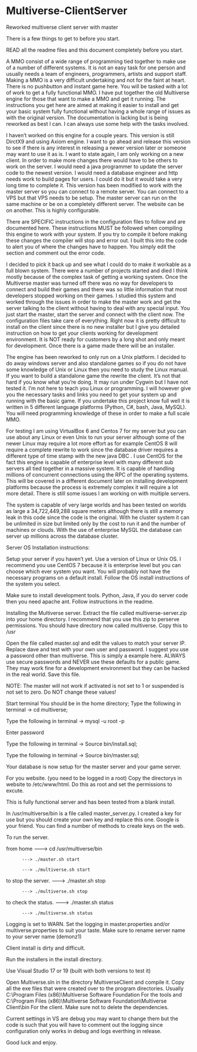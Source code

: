 # Multiverse-ClientServer
 Reworked multiverse client server with master

There is a few things to get to before you start.

READ all the readme files and this document completely before you start.

A MMO consist of a wide range of programming tied together to make use of a number of different systems. It is not an easy task for one person and usually needs a team of engineers, programmers, artists and support staff. Making a MMO is a very difficult undertaking and not for the faint at heart. There is no pushbutton and instant game here. You will be tasked with a lot of work to get a fully functional MMO. I have put together the old Multiverse engine for those that want to make a MMO and get it running. The instructions you get here are aimed at making it easier to install and get your basic system fully functional without having a whole range of issues as with the original version. The documentation is lacking but is being reworked as best I can. I can always use some help with the tasks involved.

I haven’t worked on this engine for a couple years. This version is still DirctX9 and using Axiom engine. I want to go ahead and release this version to see if there is any interest in releasing a newer version later or someone may want to use it as is. I want to state again, I am only working on a new client. In order to make more changes there would have to be others to work on the server. I would need a java programmer to update the server code to the newest version. I would need a database engineer and http needs work to build pages for users. I could do it but it would take a very long time to complete it. This version has been modified to work with the master server so you can connect to a remote server. You can connect to a VPS but that VPS needs to be setup. The master server can run on the same machine or be on a completely different server. The website can be on another. This is highly configurable.

There are SPECIFIC instructions in the configuration files to follow and are documented here. These instructions MUST be followed when compiling this engine to work with your system. If you try to compile it before making these changes the compiler will stop and error out. I built this into the code to alert you of where the changes have to happen. You simply edit the section and comment out the error code.

I decided to pick it back up and see what I could do to make it workable as a full blown system. There were a number of projects started and died I think mostly because of the complex task of getting a working system. Once the Multiverse master was turned off there was no way for developers to connect and build their games and there was so little information that most developers stopped working on their games. I studied this system and worked through the issues in order to make the master work and get the server talking to the client without having to deal with any special input. You just start the master, start the server and connect with the client now. The configuration files take care of everything. Right now it is pretty difficult to install on the client since there is no new installer but I give you detailed instruction on how to get your clients working for development environment. It is NOT ready for customers by a long shot and only meant for development. Once there is a game made there will be an installer.

The engine has been reworked to only run on a Unix platform. I decided to do away windows server and also standalone games so if you do not have some knowledge of Unix or Linux then you need to study the Linux manual. If you want to build a standalone game the rewrite the client. It’s not that hard if you know what you’re doing. It may run under Cygwin but I have not tested it. I’m not here to teach you Linux or programming. I will however give you the necessary tasks and links you need to get your system up and running with the basic game. If you undertake this project know full well it is written in 5 different language platforms (Python, C#, bash, Java, MySQL). You will need programming knowledge of these in order to make a full scale MMO.

For testing I am using VirtualBox 6 and Centos 7 for my server but you can use about any Linux or even Unix to run your server although some of the newer Linux may require a lot more effort as for example CentOS 8 will require a complete rewrite to work since the database driver requires a different type of time stamp with the new java DBC . I use CentOS for the fact this engine is capable of enterprise level with many different sub servers all tied together in a massive system. It is capable of handling millions of concurrent connections using the RPC of the operating systems. This will be covered in a different document later on installing development platforms because the process is extremely complex it will require a lot more detail. There is still some issues I am working on with multiple servers.

The system is capable of very large worlds and has been tested on worlds as large a  34,722,449,288 square meters although there is still a memory leak in this code since the code is the original. With he cluster system it can be unlimited in size but limited only by the cost to run it and the number of machines or clouds. With the use of enterprise MySQL the database can server up millions across the database cluster.

Server OS Installation instructions:

Setup your server if you haven’t yet. Use a version of Linux or Unix OS. I recommend you use CentOS 7 because it is enterprise level but you can choose which ever system you want. You will probably not have the necessary programs on a default install. Follow the OS install instructions of the system you select.

Make sure to install development tools. Python, Java, if you do server code then you need apache ant. Follow instructions in the readme.

Installing the Multiverse server. Extract the file called multiverse-server.zip into your home directory. I recommend that you use this zip to perserve permissions. You should have directory now called multiverse. Copy this to /usr

Open the file called master.sql and edit the values to match your server IP. Replace dave and test with your own user and password. I suggest you use a password other than multiverse. This is simply a example here. ALWAYS use secure passwords and NEVER use these defaults for a public game. They may work fine for a development environment but they can be hacked in the real world. Save this file.

NOTE: The master will not work if activated is not set to 1 or suspended is not set to zero. Do NOT change these values!

Start terminal
You should be in the home directory;
Type the following in terminal -> cd multiverse;

Type the following in terminal -> mysql -u root -p

Enter password

Type the following in terminal -> Source bin/install.sql;

Type the following in terminal -> Source bin/master.sql;

Your database is now setup for the master server and your game server.

For you website. (you need to be logged in a root) Copy the directorys in website to /etc/www/html. Do this as root and set the permissions to excute.

This is fully functional server and has been tested from a blank install.

In /usr/multiverse/bin is a file called master_server.py. I created a key for use but you should create your own key and replace this one. Google is your friend. You can find a number of methods to create keys on the web.

To run the server.

from home ---> cd /usr/multiverse/bin

          ---> ./master.sh start

          ---> ./multiverse.sh start

to stop the server.
          ---> ./master.sh stop

          ---> ./multiverse.sh stop

to check the status.
          ---> ./master.sh status

          ---> ./multiverse.sh status

Logging is set to WARN. Set the logging in master.properties and/or multiverse.properties to suit your taste. Make sure to rename server name to your server name (demonz1)

Client install is dirty and difficult.

Run the installers in the install directory.

Use Visual Studio 17 or 19 (built with both versions to test it)

Open Multiverse.sln in the directory MultiverseClient and compile it. Copy all the exe files that were created over to the program directories. Usually C:\Program Files (x86)\Multiverse Software Foundation For the tools and C:\Program Files (x86)\Multiverse Software Foundation\Multiverse Client\bin For the client. Make sure not to delete the dependencies.

Current settings in VS are debug you may want to change them but the code is such that you will have to comment out the logging since configuration only works in debug and logs everthing in release.

Good luck and enjoy.
